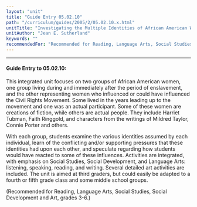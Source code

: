 ```yaml
---
layout: "unit"
title: "Guide Entry 05.02.10"
path: "/curriculum/guides/2005/2/05.02.10.x.html"
unitTitle: "Investigating the Multiple Identities of African American Women Fictional and Real"
unitAuthor: "Jean E. Sutherland"
keywords: ""
recommendedFor: "Recommended for Reading, Language Arts, Social Studies, Social Development and Art, grades 3-6."
---
```

<body>
<hr/>
 <h4>
  Guide Entry to 05.02.10:
 </h4>
 <p>
  This integrated unit focuses on two groups of African American women, one group living during and immediately after the period of enslavement, and the other representing women who influenced or could have influenced the Civil Rights Movement.  Some lived in the years leading up to the movement and one was an actual participant.  Some of these women are creations of fiction, while others are actual people.  They include Harriet Tubman, Faith Ringgold, and characters from the writings of Mildred Taylor, Connie Porter and others.
 </p>
<p>
  With each group, students examine the various identities assumed by each individual, learn of the conflicting and/or supporting pressures that these identities had upon each other, and speculate regarding how students would have reacted to some of these influences.  Activities are integrated, with emphasis on Social Studies, Social Development, and Language Arts: listening, speaking, reading, and writing.  Several detailed art activities are included.  The unit is aimed at third graders, but could easily be adapted to a fourth or fifth grade class and some middle school groups.
 </p>
<p>
  (Recommended for Reading, Language Arts, Social Studies, Social Development and Art, grades 3-6.)
 </p>

</body>